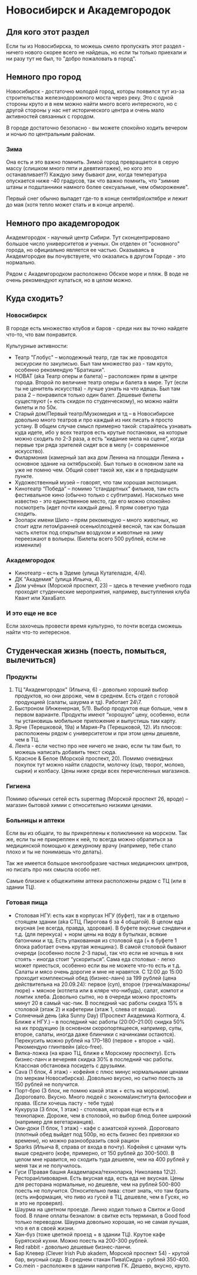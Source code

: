 # Новосибирск и Академгородок
## Для кого этот раздел
Если ты из Новосибирска, то можешь смело пропускать этот раздел - ничего нового скорее всего не найдешь, но если ты только приехали и ни разу тут не был, то "добро пожаловать в город". 

## Немного про город
Новосибирск - достаточно молодой город, которы появился тут из-за строительства железнодорожного моста через реку. Это с одной стороны круто и в нем можно найти много всего интересного, но с другой стороны у нас нет исторического центра и очень мало активностей связанных с городом. 

В городе достаточно безопасно - вы можете спокойно ходить вечером и ночью по центральным районам. 

### Зима
Она есть и это важно помнить. Зимой город превращается в серую массу (слишком много пяти и девятиэтажек), но кого это останавливает?) Каждую зиму бывают дни, когда температура опускается ниже -40 градусов, так что важно помнить, что "зимние штаны и подштанники намного более сексуальные, чем обморожение".

Первый снег обычно выпадет где-то в конце сентября\октябре и лежит до мая (хотя тепло может стать и в конце апреля). 

## Немного про академгородок
Академгородок - научный центр Сибири. Тут сконцентрировано большое число университетов и ученых. Он отделен от "основного" города, но официально является ее частью. Оказываясь в Академгородке вы почувствуете, что оказались в другом Городе - это нормально. 

Рядом с Академгородком расположено Обское море и пляж. В воде не очень рекомендуют купаться, но в целом можно. 

## Куда сходить?
### Новосибирск
В городе есть множество клубов и баров - среди них вы точно найдете что-то, что вам понравится.

Культурные активности:
* Театр "Глобус" – молодежный театр, где так же проводятся экскурсии по закулисью. Был там множество раз - там круто, особенно рекомендую "Братишки".
* НОВАТ (aka Театр оперы и балета) – расположен прям в центре города. Второй по величине театр оперы и балета в мире. Тут (если ты не ценитель искусства) - лучше узнать на что идешь. Был там раза 2 – понравился только один балет. Дешевые билеты существуют (+ есть скидон по студенческому), но можно найти билеты и по 50к.
* Старый дом/Первый театр/Музкомедия и тд – в Новосибирске довольно много театров и про каждый из них писать я просто устану. В общем случае смысл примерно такой: старайтесь узнавать куда идете, ибо у всех театров есть крутые постановки, на которые можно сходить по 2-3 раза, а есть “кидание мела на сцене”, когда первые три ряда зрителей сидят все в мелу (= современное искусство).
* Филармония (камерный зал ака дом Ленина на площади Ленина + основное здание на октябрьской). Был только в основном зале на уже не помню чем. Общий совет такой же, как и в предыдущем пункте.
* Художественный музей – говорят, что там хорошая экспозиция. 
* Кинотеатр “Победа” – помимо “стандартных” фильмов, там есть фестивальное кино (обычно только с субтитрами). Насколько мне известно - это единственное место, где его можно спокойно посмотреть (идет почти каждый день). Я прям советую туда сходить.
* Зоопарк имени Шило – прям рекомендую – много животных, но стоит идти летом\ранней осенью\поздней весной, так как большая часть клеток под открытым воздухом и животные на зиму переезжают в вольеры. (Билеты всего 500 рублей, если не изменили)

### Академгородок
* Кинотеатр – есть в Эдеме (улица Кутателадзе, 4/4).
* ДК "Академия" (улица Ильича, 4).
* Дом учёных (Морской проспект, 23) – здесь в течение учебного года проходят студенческие мероприятия, например, выступления клуба Квант или ХахаБатл.

### И это еще не все
Если захочешь провести время культурно, то почти всегда сможешь найти что-то интересное.

## Студенческая жизнь (поесть, помыться, вылечиться)
### Продукты
1. ТЦ "Академгородок" (Ильича, 6) - довольно хороший выбор продуктов, но они дороже, чем в среднем. Есть отдел с готовой продукцией (салаты, шаурма и тд). Работает 24\7.
2. Быстроном (Инженерная, 5/1). Выбор продуктов еще больше, чем в первом варианте. Продукты имеют “хорошую” цену, особенно, если ты установишь мобильное приложение и выпустишь там карту.
3. Ярче (Терешковой, 19а) и Мария-Ра (Терешковой, 12). Из плюсов: расположены рядом с университетом и при этом цены дешевле, чем в ТЦ. 
4. Лента - если честно про нее ничего не знаю, если ты там был, то можешь написать добавить текст сюда.
5. Красное & Белое (Морской проспект, 20). Помимо очевидных покупок тут можно найти сладости, молочку (сыр, творог, молоко, сырки) и колбасу. Цены ниже среди всех перечисленных магазинов. 

### Гигиена
Помимо обычных сетей есть supermag (Морской проспект 26, вроде) – магазин бытовой химии с относительно низкими ценами.

### Больницы и аптеки
Если вы из общаги, то вы прикреплены к поликлинике на морском. Так же, если ты не прикреплен к ней, то всегда можно обратиться за медицинской помощью к дежурному врачу (например, тебе стало плохо и ты не понимаешь что делать).

Так же имеется большое многообразие частных медицинских центров, но писать про них смысла особо нет.

Самые близкие к общежитиям аптеки расположены рядом с ТЦ (или в здании ТЦ). 

### Готовая пища
* Столовая НГУ: есть как в корпусах НГУ (буфет), так и в отдельно стоящем здании (aka СТЦ, Пирогова 6 за 4 общагой). В целом еда вкусная (не всегда, правда, здоровая). В буфете вкусные сэндвичи и т.д. (для перекуса) + норм цены на воду в бутылках, всякие батончики и тд. Есть упакованная из столовой еда (+ в буфете 1 блока работает очень крутая женщина:). В самой столовой бывают очереди (особенно после 2-3 пары), так что если не хочешь в них стоять - иногда стоит “ускориться”. Сама еда столовых - легко может приесться, особенно если вы не можете что-то есть и т.д. Салаты и мясо очень дорогие и мне не нравятся. С 12:00 до 15:00 проходит комплексный обед (бизнес-ланч) за 199 рублей (цена действительна на 20.09.24): первое (суп), второе (гречка/макароны/пюре) + мясное (котлета или в кляре что-нибудь), салат, компот и ломтик хлеба. Довольно сытно, но в очереди можно простоять минут 20 в самый час-пик. В последний час работы скидка 15% в столовой (этаж 2) и кафетерии (этаж 1, слева от входа).
* Солнечный день (aka Sunny Day) (​Проспект Академика Коптюга, 4. Ближе к НГУ.) – в последний час работы (20:00–21:00) скидка 50% на их продукцию (в основном скоропортящееся, например, супы, второе, салаты, иногда даже блинчики с начинками остаются). Перекусить можно рублей на 170–180 (первое + второе + чай). Рекомендую глинтвейн (alco-free).
* Вилка-ложка (на краю ТЦ, ближе к Морскому проспекту). Есть бизнес-ланч и вечерняя скидка 30% в последний час работы. Классная обстановка посидеть с друзьями.
* Cava (1 блок, 4 этаж) - кофейня с плюс минус нормальными ценами (по меркам Новосибирска). Довольно вкусно, но сытно поесть за 150 рублей не получится. 
* Порт-брю (3 блок, не помню какой этаж + есть на морском). Дороговато. Вкусно. Много людей с эконома\института философии и права. (Если хочешь пасту - тебе туда)
* Кукуруза (3 блок, 1 этаж) - столовая, которая еще есть и в технопарке. Дороже, чем в столовой, но выбор блюд более широкий (например для вегетарианцев).
* Оки-доки (1 блок, 1 этаж) - кафе с азиатской кухней. Дороговато (плотный обед выйдет под 500р, но есть бизнес без привязки ко времени), но можно разнообразить свой рацион
* Sparks (Ильича 8, справа от входа в почту). Кофейня с ценами чуть выше среднего (кофе, примерно, от 150 рублей до 300-500). В целом мне нравится, но сходить туда дешевле, чем на 400 рублей у меня так и не получилось.
* Гуси (Правая башня Академпарка/технопарка, Николаева 12\2). Ресторан\пивоварня. Есть вкусная еда, есть еда не вкусная. Цены для ресторана нормальные, но дешевле, чем на рублей 500-800 поесть не получится. Относительно пива: стоит знать, что там брать (есть информация, что пиво из гусей в ТЦ, дешевле, чем в Гусях, но я это не проверял).
* Шаурма на цветном проезде. Лично ходил только в Свиток и Good food. В плане оплаты безналом: в свитке есть терминал, в Good food только переводом. Шаурма довольно хорошая, но не самая лучшая, что я ел в своей жизни.
* Хан-буз (тоже цветной проезд + в здании ТЦ). Крутое кафе Бурятской кухни. Можно поесть на 200-300 рублей. 
* Red rabbit - довольно дешевые бизнес-ланчи.
* Бар Клевер (Clever Irish Pub akadem, Морской проспект 54) - крутой бар, вкусный сидр. В среднем стакан Пива\Сидра - рублей 350-400.
* Co.mein - расположен в здании напротив ГК. Дешево, вкусно, круто.




